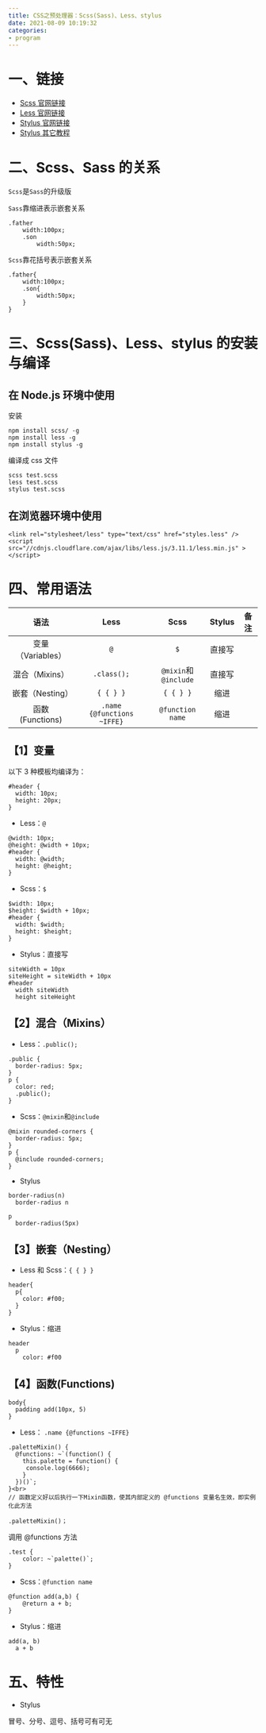```yaml
---
title: CSS之预处理器：Scss(Sass)、Less、stylus
date: 2021-08-09 10:19:32
categories:
- program
---
```


# 一、链接

- [Scss 官网链接](https://www.sass.hk/guide/)
- [Less 官网链接](https://less.bootcss.com/#%E6%A6%82%E8%A7%88)
- [Stylus 官网链接](https://stylus.zcopy.site/)
- [Stylus 其它教程](https://www.jianshu.com/p/5fb15984f22d)

# 二、Scss、Sass 的关系

`Scss`是`Sass`的升级版

`Sass`靠缩进表示嵌套关系

```
.father
    width:100px;
    .son
        width:50px;
```

`Scss`靠花括号表示嵌套关系

```
.father{
    width:100px;
    .son{
        width:50px;
    }
}
```

# 三、Scss(Sass)、Less、stylus 的安装与编译

## 在 Node.js 环境中使用

安装

```
npm install scss/ -g
npm install less -g
npm install stylus -g
```

编译成 css 文件

```
scss test.scss
less test.scss
stylus test.scss
```

## 在浏览器环境中使用

```
<link rel="stylesheet/less" type="text/css" href="styles.less" />
<script src="//cdnjs.cloudflare.com/ajax/libs/less.js/3.11.1/less.min.js" ></script>
```

# 四、常用语法

|       语法        |             Less             |         Scss         | Stylus | 备注 |
| :---------------: | :--------------------------: | :------------------: | :----: | :--: |
| 变量（Variables） |             `@`              |         `$`          | 直接写 |      |
|  混合（Mixins）   |         `.class();`          | `@mixin`和`@include` | 直接写 |      |
|  嵌套（Nesting）  |            `{ { } }`            |        `{ { } }`        |  缩进  |      |
|  函数(Functions)  | `.name {@functions ~IFFE}` |   `@function name`   |  缩进  |      |

## 【1】变量

以下 3 种模板均编译为：

```
#header {
  width: 10px;
  height: 20px;
}
```

- Less：`@`

```
@width: 10px;
@height: @width + 10px;
#header {
  width: @width;
  height: @height;
}
```

- Scss：`$`

```
$width: 10px;
$height: $width + 10px;
#header {
  width: $width;
  height: $height;
}
```

- Stylus：直接写

```
siteWidth = 10px
siteHeight = siteWidth + 10px
#header
  width siteWidth
  height siteHeight
```

## 【2】混合（Mixins）

- Less：`.public();`

```
.public {
  border-radius: 5px;
}
p {
  color: red;
  .public();
}
```

- Scss：`@mixin`和`@include`

```
@mixin rounded-corners {
  border-radius: 5px;
}
p {
  @include rounded-corners;
}
```

- Stylus

```
border-radius(n)
  border-radius n

p
  border-radius(5px)
```

## 【3】嵌套（Nesting）

- Less 和 Scss：`{ { } }`

```
header{
  p{
    color: #f00;
  }
}
```

- Stylus：缩进

```
header
  p
    color: #f00
```

## 【4】函数(Functions)

```
body{
  padding add(10px, 5)
}
```

- Less： `.name {@functions ~IFFE}`

```
.paletteMixin() {
  @functions: ~`(function() {
    this.palette = function() {
     console.log(6666);
    }
  })()`;
}<br>
// 函数定义好以后执行一下Mixin函数，使其内部定义的 @functions 变量名生效，即实例化此方法

.paletteMixin()；
```

调用 @functions 方法

```
.test {
    color: ~`palette()`;
}
```

- Scss：`@function name`

```
@function add(a,b) {
    @return a + b;
}
```

- Stylus：缩进

```
add(a, b)
  a + b
```

# 五、特性

- Stylus

冒号、分号、逗号、括号可有可无
